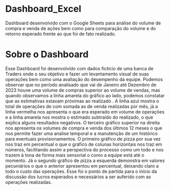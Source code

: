 # Dashboard_Excel
Dashboard desenvolvido com o Google Sheets para análise do volume de compra e venda de ações bem como para comparação do volume e do retorno esperado frente ao que foi de fato realizado.
# Sobre o Dashboard
Esse Dashboard foi desenvolvido com dados fictício de uma banca de Traders onde o seu objetivo e fazer um levantamento visual de suas operações bem como uma avaliação do desempenho da equipe.
Podemos observar que no período analisado que vai de Janeiro até Dezembro de 2023 houve uma volume de compras superior ao volume de vendas, mas quando observamos a linha amarela do gráfico ao lado, podemos constatar que as estimativas estavam próximas ao realizado .
A linha azul mostra o total de operações de com somada as de venda realizadas por mês, já a linha vermelha nos apresenta o que era esperado em volume de operações e a linha amarela nos mostra o estimado subtraído do realizado, o que explica alguns resultados negativos.
O terceiro gráfico superior na direita nos apresenta os volumes de compra e venda dos últimos 12 meses o que nos permite fazer uma analise temporal e a manutenção de um histórico para eventuais provisionamentos.
O primeiro gráfico de pizza por sua vez nos traz em percentual o que o gráfico de colunas horizontais nos traz em números, facilitando assim a perspectiva do processo como um todo e nos trazem à tona de forma mais sensorial o como a equipe está até o momento.
Já o segundo gráfico de pizza a esquerda demonstra em valores pecuniários o que o anterior apresentou em percentual, deixando claro a todo o custo das operações. Esse foi o ponto de partida para o início da discussão dos lucros esperados e necessários a ser auferido com as operações realizadas.

